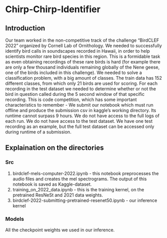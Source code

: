 # Chirp-Chirp-Identifier

## Introduction

Our team worked in the non-competitive track of the challenge “BirdCLEF 2022” organized by Cornell Lab of Ornithology. We needed to successfully identify bird calls in soundscapes recorded in Hawaii, in order to help scientists monitor rare bird species in this region. 
This is a formidable task as even obtaining recordings of these rare birds is hard (for example there are only a few thousand individuals remaining globally of the Nene geese, one of the birds included in this challenge).
We needed to solve a classification problem, with a big amount of classes. The train data has 152 different classes, from which only 21 birds are used for scoring. For each recording in the test dataset we needed to determine whether or not the bird in question called during the 5 second window of that specific recording.
This is code competition, which has some important characteristics to remember - 
We submit our notebook which must run offline and produce the submission csv in kaggle’s working directory. Its runtime cannot surpass 9 hours.
We do not have access to the full logs of each run.
We do not have access to the test dataset. We have one test recording as an example, but the full test dataset can be accessed only during runtime of a submission.

## Explaination on the directories 
### Src

1. birdclef-mels-computer-2022.ipynb - this notebook preprocesses the audio files and creates the mel spectrograms. The output of this notebook is saved as Kaggle-dataset.
2. training_on_2022_data.ipynb - this is the training kernel, on the pretrained ResNeSt and 2021 data weights.
3. birdclef-2022-submitting-pretrained-resenet50.ipynb - our inference kernel

### Models 

All the checkpoint weights we used in our inference.

